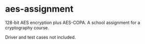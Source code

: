 # aes-assignment
128-bit AES encryption plus AES-COPA. A school assignment for a cryptography course.

Driver and test cases not included.
